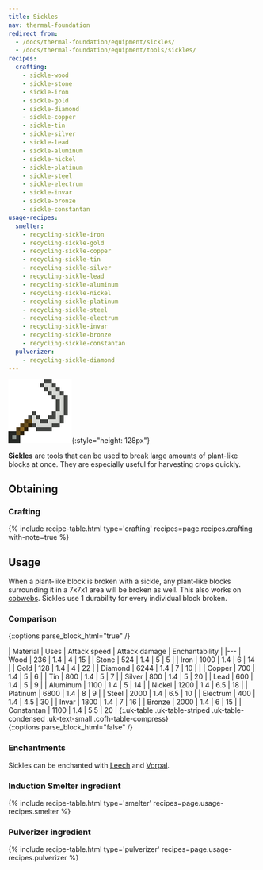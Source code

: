 ```yaml
---
title: Sickles
nav: thermal-foundation
redirect_from:
  - /docs/thermal-foundation/equipment/sickles/
  - /docs/thermal-foundation/equipment/tools/sickles/
recipes:
  crafting:
    - sickle-wood
    - sickle-stone
    - sickle-iron
    - sickle-gold
    - sickle-diamond
    - sickle-copper
    - sickle-tin
    - sickle-silver
    - sickle-lead
    - sickle-aluminum
    - sickle-nickel
    - sickle-platinum
    - sickle-steel
    - sickle-electrum
    - sickle-invar
    - sickle-bronze
    - sickle-constantan
usage-recipes:
  smelter:
    - recycling-sickle-iron
    - recycling-sickle-gold
    - recycling-sickle-copper
    - recycling-sickle-tin
    - recycling-sickle-silver
    - recycling-sickle-lead
    - recycling-sickle-aluminum
    - recycling-sickle-nickel
    - recycling-sickle-platinum
    - recycling-sickle-steel
    - recycling-sickle-electrum
    - recycling-sickle-invar
    - recycling-sickle-bronze
    - recycling-sickle-constantan
  pulverizer:
    - recycling-sickle-diamond
---
```


![Sickles](/assets/images/thermal-foundation/sickles.gif){:style="height: 128px"}


**Sickles** are tools that can be used to break large amounts of plant-like
blocks at once. They are especially useful for harvesting crops quickly.


Obtaining
---------

### Crafting
{% include recipe-table.html type='crafting' recipes=page.recipes.crafting with-note=true %}


Usage
-----

When a plant-like block is broken with a sickle, any plant-like blocks
surrounding it in a 7x7x1 area will be broken as well. This also works on
[cobwebs](https://minecraft.gamepedia.com/Cobweb). Sickles use 1 durability for
every individual block broken.

### Comparison
{::options parse_block_html="true" /}
<div class="uk-overflow-container">
| Material | Uses | Attack speed | Attack damage | Enchantability |
|---
| Wood | 236 | 1.4 | 4 | 15 |
| Stone | 524 | 1.4 | 5 | 5 |
| Iron | 1000 | 1.4 | 6 | 14 |
| Gold | 128 | 1.4 | 4 | 22 |
| Diamond | 6244 | 1.4 | 7 | 10 |
|
| Copper | 700 | 1.4 | 5 | 6 |
| Tin | 800 | 1.4 | 5 | 7 |
| Silver | 800 | 1.4 | 5 | 20 |
| Lead | 600 | 1.4 | 5 | 9 |
| Aluminum | 1100 | 1.4 | 5 | 14 |
| Nickel | 1200 | 1.4 | 6.5 | 18 |
| Platinum | 6800 | 1.4 | 8 | 9 |
| Steel | 2000 | 1.4 | 6.5 | 10 |
| Electrum | 400 | 1.4 | 4.5 | 30 |
| Invar | 1800 | 1.4 | 7 | 16 |
| Bronze | 2000 | 1.4 | 6 | 15 |
| Constantan | 1100 | 1.4 | 5.5 | 20 |
{:.uk-table .uk-table-striped .uk-table-condensed .uk-text-small .cofh-table-compress}
</div>
{::options parse_block_html="false" /}

### Enchantments
Sickles can be enchanted with [Leech](/docs/leech/) and [Vorpal](/docs/vorpal/).

### Induction Smelter ingredient
{% include recipe-table.html type='smelter' recipes=page.usage-recipes.smelter %}

### Pulverizer ingredient
{% include recipe-table.html type='pulverizer' recipes=page.usage-recipes.pulverizer %}
